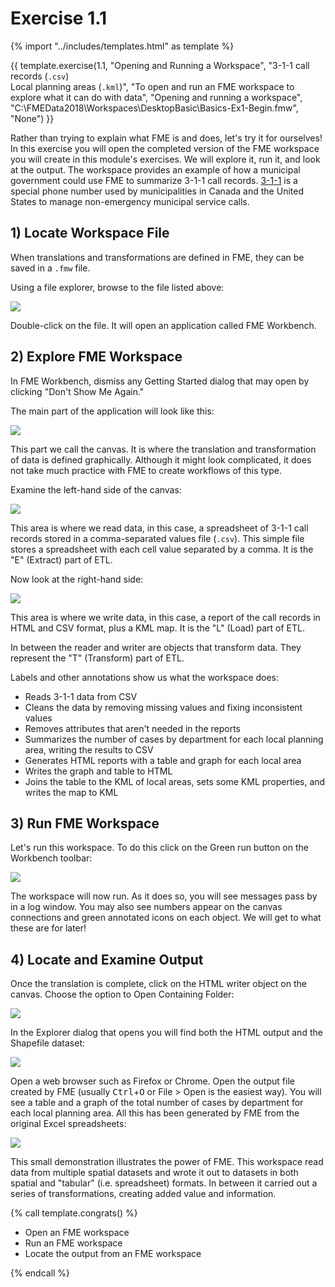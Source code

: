 # Exercise 1.1

<!-- Adapted from DesktopBasic\Basics-Ex2-Complete.fmw -->

{% import "../includes/templates.html" as template %}

<!-- Which one do we want? -->

{{ template.exercise(1.1,
               "Opening and Running a Workspace",
               "3-1-1 call records (<code>.csv</code>)<br>Local planning areas (<code>.kml</code>)",
               "To open and run an FME workspace to explore what it can do with data",
               "Opening and running a workspace",
               "C:\FMEData2018\Workspaces\DesktopBasic\Basics-Ex1-Begin.fmw",
               "None")
}}

Rather than trying to explain what FME is and does, let's try it for ourselves! In this exercise you will open the completed version of the FME workspace you will create in this module's exercises. We will explore it, run it, and look at the output. The workspace provides an example of how a municipal government could use FME to summarize 3-1-1 call records. [3-1-1](https://en.wikipedia.org/wiki/3-1-1) is a special phone number used by municipalities in Canada and the United States to manage non-emergency municipal service calls.

## 1) Locate Workspace File

When translations and transformations are defined in FME, they can be saved in a `.fmw` file.

Using a file explorer, browse to the file listed above:

![](./Images/Img1.200.Ex1.LocateWorkspace.png)

Double-click on the file. It will open an application called FME Workbench.

## 2) Explore FME Workspace

In FME Workbench, dismiss any Getting Started dialog that may open by clicking "Don't Show Me Again."

The main part of the application will look like this:

![](./Images/Img1.201.Ex1.OpenedWorkspace.png)

This part we call the canvas. It is where the translation and transformation of data is defined graphically. Although it might look complicated, it does not take much practice with FME to create workflows of this type.

Examine the left-hand side of the canvas:

![](./Images/Img1.202.Ex1.BookmarkedReader.png)

This area is where we read data, in this case, a spreadsheet of 3-1-1 call records stored in a comma-separated values file (`.csv`). This simple file stores a spreadsheet with each cell value separated by a comma. It is the "E" (Extract) part of ETL.

Now look at the right-hand side:

![](./Images/Img1.203.Ex1.BookmarkedWriter.png)

This area is where we write data, in this case, a report of the call records in HTML and CSV format, plus a KML map. It is the "L" (Load) part of ETL.

In between the reader and writer are objects that transform data. They represent the "T" (Transform) part of ETL.

Labels and other annotations show us what the workspace does:

- Reads 3-1-1 data from CSV
- Cleans the data by removing missing values and fixing inconsistent values
- Removes attributes that aren't needed in the reports
- Summarizes the number of cases by department for each local planning area, writing the results to CSV
- Generates HTML reports with a table and graph for each local area
- Writes the graph and table to HTML
- Joins the table to the KML of local areas, sets some KML properties, and writes the map to KML

## 3) Run FME Workspace

Let's run this workspace. To do this click on the Green run button on the Workbench toolbar:

![](./Images/Img1.204.Ex1.RunButton.png)

The workspace will now run. As it does so, you will see messages pass by in a log window. You may also see numbers appear on the canvas connections and green annotated icons on each object. We will get to what these are for later!

## 4) Locate and Examine Output

Once the translation is complete, click on the HTML writer object on the canvas. Choose the option to Open Containing Folder:

![](./Images/Img1.205.Ex1.OpenContainingFolder.png)

In the Explorer dialog that opens you will find both the HTML output and the Shapefile dataset:

![](./Images/Img1.206.Ex1.OutputFiles.png)

Open a web browser such as Firefox or Chrome. Open the output file created by FME (usually <kbd>Ctrl</kbd>+<kbd>O</kbd> or File &gt; Open is the easiest way). You will see a table and a graph of the total number of cases by department for each local planning area. All this has been generated by FME from the original Excel spreadsheets:

![](./Images/Img1.207.Ex1.HTMLOutput.png)

This small demonstration illustrates the power of FME. This workspace read data from multiple spatial datasets and wrote it out to datasets in both spatial and "tabular" (i.e. spreadsheet) formats. In between it carried out a series of transformations, creating added value and information.

{% call template.congrats() %}

<ul>
  <li>Open an FME workspace</li>
  <li>Run an FME workspace</li>
  <li>Locate the output from an FME workspace</li>
</ul>

{% endcall %}
